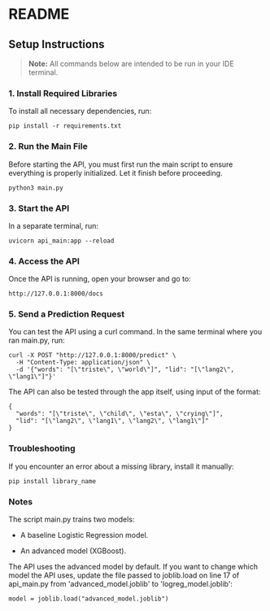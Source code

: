 # README

## Setup Instructions

> **Note:** All commands below are intended to be run in your IDE terminal.

### 1. Install Required Libraries

To install all necessary dependencies, run:

```
pip install -r requirements.txt
```

### 2. Run the Main File

Before starting the API, you must first run the main script to ensure everything is properly initialized. Let it finish before proceeding.

```
python3 main.py
```
### 3. Start the API

In a separate terminal, run:

```
uvicorn api_main:app --reload
```
### 4. Access the API

Once the API is running, open your browser and go to:

```
http://127.0.0.1:8000/docs
```
### 5. Send a Prediction Request

You can test the API using a curl command. In the same terminal where you ran main.py, run:

```
curl -X POST "http://127.0.0.1:8000/predict" \
  -H "Content-Type: application/json" \
  -d '{"words": "[\"triste\", \"world\"]", "lid": "[\"lang2\", \"lang1\"]"}'
```

The API can also be tested through the app itself, using input of the format:

```
{
  "words": "[\"triste\", \"child\", \"esta\", \"crying\"]", 
  "lid": "[\"lang2\", \"lang1\", \"lang2\", \"lang1\"]"
}
```

### Troubleshooting

If you encounter an error about a missing library, install it manually:

```
pip install library_name
```

### Notes

The script main.py trains two models:

  - A baseline Logistic Regression model.

  - An advanced model (XGBoost).

The API uses the advanced model by default. If you want to change which model the API uses, update the file passed to joblib.load on line 17 of api_main.py from 'advanced_model.joblib' to 'logreg_model.joblib':

```
model = joblib.load("advanced_model.joblib")
```


